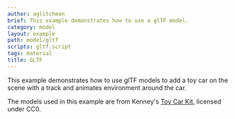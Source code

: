 ```yaml
---
author: aglitchman
brief: This example demonstrates how to use a glTF model.
category: model
layout: example
path: model/gltf
scripts: gltf.script
tags: material
title: GLTF
---
```


This example demonstrates how to use glTF models to add a toy car on the scene with a track and animates environment around the car.

The models used in this example are from Kenney's [Toy Car Kit](https://kenney.nl/assets/toy-car-kit), licensed under CC0.